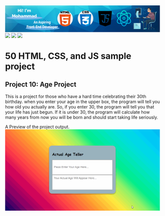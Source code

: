 
![](https://github.com/starsofchance/starsofchance/blob/main/github-banner.jpg)
![](https://img.shields.io/badge/HTML5-E34F26?style=for-the-badge&logo=html5&logoColor=white)
![](https://img.shields.io/badge/CSS3-1572B6?style=for-the-badge&logo=css3&logoColor=white)
![](https://img.shields.io/badge/JavaScript-323330?style=for-the-badge&logo=javascript&logoColor=F7DF1E)
# 50 HTML, CSS, and JS sample project
## Project 10: Age Project

This is a project for those who have a hard time celebrating their 30th birthday. 
when you enter your age in the upper box, the program will tell you how old you actually are.
So, if you enter 30, the program will tell you that your life has just begun.
If it is under 30, the program will calculate how many years from now you will be born and should start taking life seriously.

A Preview of the project output.
![](https://github.com/starsofchance/50-HTML-CSS-JS-Project-10/blob/main/Animation.gif)
